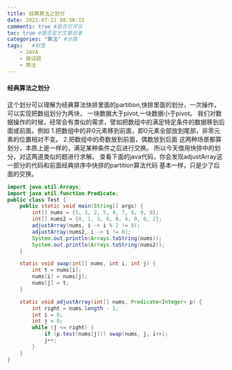 ```yaml
---
title: 经典算法之划分
date: 2021-07-21 08:56:15
comments: true #是否可评论
toc: true #是否显示文章目录
categories: "算法" #分类
tags:   #标签
    - JAVA
    - 面试题
    - 算法
---
```

#### 经典算法之划分
这个划分可以理解为经典算法快排里面的partition,快排里面的划分，一次操作，可以实现把数组划分为两块，
一块数据大于pivot,一块数据小于pivot。
我们对数据操作的时候，经常会有类似的需求，譬如把数组中的满足特定条件的数据移到后面或前面。例如
1.把数组中的非0元素移到前面，即0元素全部放到尾部，非零元素的位置相对不变。
2.把数组中的奇数放到前面，偶数放到后面
这两种场景都算划分，本质上是一样的，满足某种条件之后进行交换。
所以今天借用快排中的划分，对这两道类似的题进行求解。
查看下面的java代码，你会发现adjustArray这一部分的代码和前面经典排序中快排的partition算法代码
基本一样，只是少了后面的交换。
``` java
import java.util.Arrays;
import java.util.function.Predicate;
public class Test {
    public static void main(String[] args) {
        int[] nums = {1, 3, 2, 5, 4, 7, 6, 9, 8};
        int[] nums2 = {0, 1, 3, 0, 0, 4, 0, 0, 2};
        adjustArray(nums, i -> i % 2 != 0);
        adjustArray(nums2, i -> i != 0);
        System.out.println(Arrays.toString(nums));
        System.out.println(Arrays.toString(nums2));
    }

    static void swap(int[] nums, int i, int j) {
        int t = nums[i];
        nums[i] = nums[j];
        nums[j] = t;
    }

    static void adjustArray(int[] nums, Predicate<Integer> p) {
        int right = nums.length - 1;
        int i = 0;
        int j = 0;
        while (j <= right) {
            if (p.test(nums[j])) swap(nums, j, i++);
            j++;
        }
    }
}
```

